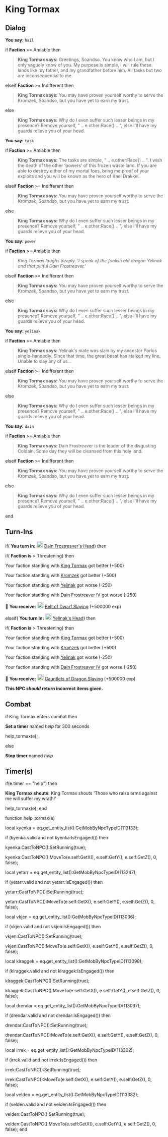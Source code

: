 # King Tormax



## Dialog

**You say:** `hail`



if **Faction** >= Amiable then



>**King Tormax says:** Greetings, Soandso. You know who I am, but I only vaguely know of you. My purpose is simple, I will rule these lands like my father, and my grandfather before him. All tasks but two are inconsequential to me.


elseif **Faction** >= Indifferent then



>**King Tormax says:** You may have proven yourself worthy to serve the Kromzek, Soandso, but you have yet to earn my trust.




else



>**King Tormax says:** Why do I even suffer such lesser beings in my presence? Remove yourself, " .. e.other:Race() .. ", else I'll have my guards relieve you of your head.


**You say:** `task`



if **Faction** >= Amiable then



>**King Tormax says:** The tasks are simple, " .. e.other:Race() .. ". I wish the death of the other 'powers' of this frozen waste land. If you are able to destroy either of my mortal foes, bring me proof of your exploits and you will be known as the hero of Kael Drakkel.


elseif **Faction** >= Indifferent then



>**King Tormax says:** You may have proven yourself worthy to serve the Kromzek, Soandso, but you have yet to earn my trust.




else



>**King Tormax says:** Why do I even suffer such lesser beings in my presence? Remove yourself, " .. e.other:Race() .. ", else I'll have my guards relieve you of your head.


**You say:** `power`



if **Faction** >= Amiable then



>*King Tormax laughs deeply. 'I speak of the foolish old dragon Yelinak and that pitiful Dain Frostreaver.'*


elseif **Faction** >= Indifferent then



>**King Tormax says:** You may have proven yourself worthy to serve the Kromzek, Soandso, but you have yet to earn my trust.




else



>**King Tormax says:** Why do I even suffer such lesser beings in my presence? Remove yourself, " .. e.other:Race() .. ", else I'll have my guards relieve you of your head.


**You say:** `yelinak`



if **Faction** >= Amiable then



>**King Tormax says:** Yelinak's mate was slain by my ancestor Porlos single-handedly.  Since that time, the great beast has stalked my line.  Unable to slay any of us...


elseif **Faction** >= Indifferent then



>**King Tormax says:** You may have proven yourself worthy to serve the Kromzek, Soandso, but you have yet to earn my trust.




else



>**King Tormax says:** Why do I even suffer such lesser beings in my presence? Remove yourself, " .. e.other:Race() .. ", else I'll have my guards relieve you of your head.


**You say:** `dain`



if **Faction** >= Amiable then



>**King Tormax says:** Dain Frostreaver is the leader of the disgusting Coldain.  Some day they will be cleansed from this holy land.


elseif **Faction** >= Indifferent then



>**King Tormax says:** You may have proven yourself worthy to serve the Kromzek, Soandso, but you have yet to earn my trust.




else



>**King Tormax says:** Why do I even suffer such lesser beings in my presence? Remove yourself, " .. e.other:Race() .. ", else I'll have my guards relieve you of your head.

end

## Turn-Ins







if( **You turn in:** <img style="background:url(/static/icons/blank_slot.gif);width:20px;height:20px;" src="/static/icons/item_990.png" alt="" /> <a
                                href="/item/30501" data-url="30501" class="tooltip-link link">Dain Frostreaver's Head</a>) then 


if( **Faction is** > Threatening) then



Your faction standing with [King Tormax](/faction/429) got better (<span class='text-success'>+500</span>)



Your faction standing with [Kromzek](/faction/448) got better (<span class='text-success'>+500</span>)



Your faction standing with [Yelinak](/faction/436) got worse (<span class='text-danger'>-250</span>)



Your faction standing with [Dain Frostreaver IV](/faction/405) got worse (<span class='text-danger'>-250</span>)



 &#127873; **You receive:**  <img style="background:url(/static/icons/blank_slot.gif);width:20px;height:20px;" src="/static/icons/item_718.png" alt="" /> <a
                                href="/item/25858" data-url="25858" class="tooltip-link link">Belt of Dwarf Slaying</a> (+500000 exp)

 


elseif( **You turn in:** <img style="background:url(/static/icons/blank_slot.gif);width:20px;height:20px;" src="/static/icons/item_1231.png" alt="" /> <a
                                href="/item/24984" data-url="24984" class="tooltip-link link">Yelinak's Head</a>) then 


if( **Faction is** > Threatening) then



Your faction standing with [King Tormax](/faction/429) got better (<span class='text-success'>+500</span>)



Your faction standing with [Kromzek](/faction/448) got better (<span class='text-success'>+500</span>)



Your faction standing with [Yelinak](/faction/436) got worse (<span class='text-danger'>-250</span>)



Your faction standing with [Dain Frostreaver IV](/faction/405) got worse (<span class='text-danger'>-250</span>)



 &#127873; **You receive:**  <img style="background:url(/static/icons/blank_slot.gif);width:20px;height:20px;" src="/static/icons/item_846.png" alt="" /> <a
                                href="/item/25857" data-url="25857" class="tooltip-link link">Gauntlets of Dragon Slaying</a> (+500000 exp)

 


**This NPC *should* return incorrect items given.**

## Combat


if  King Tormax enters combat  then


**Set a timer** named *help* for 300 seconds


help_tormax(e);

else


**Stop timer** named *help*

## Timer(s)

if(e.timer == "help") then


**King Tormax shouts:** <span class="text-danger">King Tormax shouts 'Those who raise arms against me will suffer my wrath!'</span>


help_tormax(e);
end


function help_tormax(e)

local kyenka = eq.get_entity_list():GetMobByNpcTypeID(113133);



if (kyenka.valid and not kyenka:IsEngaged()) then


kyenka:CastToNPC():SetRunning(true);


kyenka:CastToNPC():MoveTo(e.self:GetX(), e.self:GetY(), e.self:GetZ(), 0, false);



local yetarr = eq.get_entity_list():GetMobByNpcTypeID(113247);



if (yetarr.valid and not yetarr:IsEngaged()) then


yetarr:CastToNPC():SetRunning(true);


yetarr:CastToNPC():MoveTo(e.self:GetX(), e.self:GetY(), e.self:GetZ(), 0, false);



local vkjen = eq.get_entity_list():GetMobByNpcTypeID(113036);



if (vkjen.valid and not vkjen:IsEngaged()) then


vkjen:CastToNPC():SetRunning(true);


vkjen:CastToNPC():MoveTo(e.self:GetX(), e.self:GetY(), e.self:GetZ(), 0, false);


local klraggek = eq.get_entity_list():GetMobByNpcTypeID(113098);



if (klraggek.valid and not klraggek:IsEngaged()) then


klraggek:CastToNPC():SetRunning(true);


klraggek:CastToNPC():MoveTo(e.self:GetX(), e.self:GetY(), e.self:GetZ(), 0, false);


local drendar = eq.get_entity_list():GetMobByNpcTypeID(113037);



if (drendar.valid and not drendar:IsEngaged()) then


drendar:CastToNPC():SetRunning(true);


drendar:CastToNPC():MoveTo(e.self:GetX(), e.self:GetY(), e.self:GetZ(), 0, false);


local irrek = eq.get_entity_list():GetMobByNpcTypeID(113302);



if (irrek.valid and not irrek:IsEngaged()) then


irrek:CastToNPC():SetRunning(true);


irrek:CastToNPC():MoveTo(e.self:GetX(), e.self:GetY(), e.self:GetZ(), 0, false);


local velden = eq.get_entity_list():GetMobByNpcTypeID(113382);



if (velden.valid and not velden:IsEngaged()) then


velden:CastToNPC():SetRunning(true);


velden:CastToNPC():MoveTo(e.self:GetX(), e.self:GetY(), e.self:GetZ(), 0, false);
end
